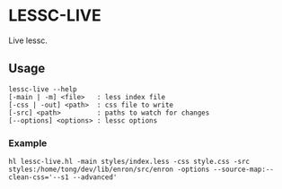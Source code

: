 
LESSC-LIVE
==========
Live lessc.


## Usage
```
lessc-live --help
[-main | -m] <file>   : less index file
[-css | -out] <path>  : css file to write
[-src] <path>         : paths to watch for changes
[--options] <options> : lessc options
```

### Example
```
hl lessc-live.hl -main styles/index.less -css style.css -src styles:/home/tong/dev/lib/enron/src/enron -options --source-map:--clean-css='--s1 --advanced'
```